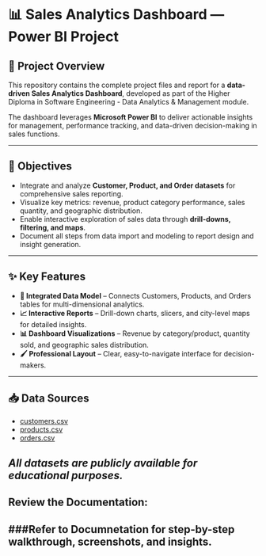 # 📊 Sales Analytics Dashboard — Power BI Project

## 🚀 Project Overview
This repository contains the complete project files and report for a **data-driven Sales Analytics Dashboard**, developed as part of the Higher Diploma in Software Engineering - Data Analytics & Management module.  

The dashboard leverages **Microsoft Power BI** to deliver actionable insights for management, performance tracking, and data-driven decision-making in sales functions.  

---

## 🎯 Objectives
- Integrate and analyze **Customer, Product, and Order datasets** for comprehensive sales reporting.  
- Visualize key metrics: revenue, product category performance, sales quantity, and geographic distribution.  
- Enable interactive exploration of sales data through **drill-downs, filtering, and maps**.  
- Document all steps from data import and modeling to report design and insight generation.  

---

## ✨ Key Features
- **📂 Integrated Data Model** – Connects Customers, Products, and Orders tables for multi-dimensional analytics.  
- **📈 Interactive Reports** – Drill-down charts, slicers, and city-level maps for detailed insights.  
- **📊 Dashboard Visualizations** – Revenue by category/product, quantity sold, and geographic sales distribution.  
- **🖌 Professional Layout** – Clear, easy-to-navigate interface for decision-makers.  

---



## 📥 Data Sources
- [customers.csv](https://github.com/MicrosoftLearning/DP-900T00A-Azure-DataFundamentals/raw/master/power-bi/customers.csv)  
- [products.csv](https://github.com/MicrosoftLearning/DP-900T00A-Azure-DataFundamentals/raw/master/power-bi/products.csv)  
- [orders.csv](https://github.com/MicrosoftLearning/DP-900T00A-Azure-DataFundamentals/raw/master/power-bi/orders.csv)  

_All datasets are publicly available for educational purposes._
---

## Review the Documentation:

###Refer to Documnetation for step-by-step walkthrough, screenshots, and insights.
---

